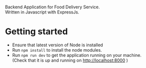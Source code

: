 Backend Application for Food Delivery Service.  
Written in Javascript with ExpressJs.  

# Getting started
* Ensure that latest version of Node is installed
* Run `npm install` to install the node modules.
* Run `npm run dev` to get the application running on your machine.  
(Check that it is up and running on [http://localhost:8000](http://localhost:8000) )